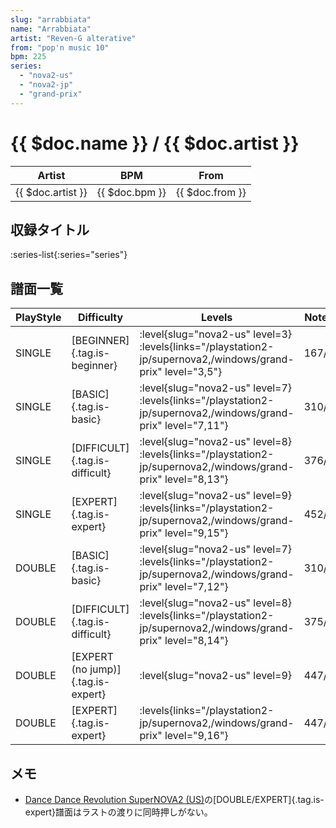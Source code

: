```yaml
---
slug: "arrabbiata"
name: "Arrabbiata"
artist: "Reven-G alterative"
from: "pop'n music 10"
bpm: 225
series:
  - "nova2-us"
  - "nova2-jp"
  - "grand-prix"
---
```


# {{ $doc.name }} / {{ $doc.artist }}

|Artist|BPM|From|
|------|---|----|
|{{ $doc.artist }}|{{ $doc.bpm }}|{{ $doc.from }}|

## 収録タイトル

:series-list{:series="series"}

## 譜面一覧

|PlayStyle|Difficulty|Levels|Notes|Movie|
|---------|----------|------|-----|-----|
|SINGLE|[BEGINNER]{.tag.is-beginner}|<div class="field is-grouped is-grouped-multiline"> :level{slug="nova2-us" level=3}  :levels{links="/playstation2-jp/supernova2,/windows/grand-prix" level="3,5"}</div>|167/0||
|SINGLE|[BASIC]{.tag.is-basic}|<div class="field is-grouped is-grouped-multiline"> :level{slug="nova2-us" level=7}  :levels{links="/playstation2-jp/supernova2,/windows/grand-prix" level="7,11"}</div>|310/0||
|SINGLE|[DIFFICULT]{.tag.is-difficult}|<div class="field is-grouped is-grouped-multiline"> :level{slug="nova2-us" level=8}  :levels{links="/playstation2-jp/supernova2,/windows/grand-prix" level="8,13"}</div>|376/1||
|SINGLE|[EXPERT]{.tag.is-expert}|<div class="field is-grouped is-grouped-multiline"> :level{slug="nova2-us" level=9}  :levels{links="/playstation2-jp/supernova2,/windows/grand-prix" level="9,15"}</div>|452/1||
|DOUBLE|[BASIC]{.tag.is-basic}|<div class="field is-grouped is-grouped-multiline"> :level{slug="nova2-us" level=7}  :levels{links="/playstation2-jp/supernova2,/windows/grand-prix" level="7,12"}</div>|310/1||
|DOUBLE|[DIFFICULT]{.tag.is-difficult}|<div class="field is-grouped is-grouped-multiline"> :level{slug="nova2-us" level=8}  :levels{links="/playstation2-jp/supernova2,/windows/grand-prix" level="8,14"}</div>|375/1||
|DOUBLE|[EXPERT (no jump)]{.tag.is-expert}|<div class="field is-grouped is-grouped-multiline"> :level{slug="nova2-us" level=9}</div>|447/1||
|DOUBLE|[EXPERT]{.tag.is-expert}| :levels{links="/playstation2-jp/supernova2,/windows/grand-prix" level="9,16"}|447/1||

## メモ

- [Dance Dance Revolution SuperNOVA2 (US)](/series/nova2-us)の[DOUBLE/EXPERT]{.tag.is-expert}譜面はラストの渡りに同時押しがない。
